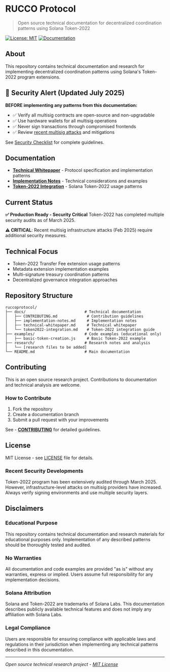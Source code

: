 # RUCCO Protocol

> Open source technical documentation for decentralized coordination patterns using Solana Token-2022

[![License: MIT](https://img.shields.io/badge/License-MIT-yellow.svg)](https://opensource.org/licenses/MIT)
[![Documentation](https://img.shields.io/badge/docs-available-blue.svg)](./docs/)

## About

This repository contains technical documentation and research for implementing decentralized coordination patterns using Solana's Token-2022 program extensions.

## 🚨 Security Alert (Updated July 2025)
**BEFORE implementing any patterns from this documentation:**
- ✅ Verify all multisig contracts are open-source and non-upgradable
- ✅ Use hardware wallets for all multisig operations
- ✅ Never sign transactions through compromised frontends
- ✅ Review [recent multisig attacks](https://blockworks.co/news/safe-exploit-comprehensive-review) and mitigations

See [Security Checklist](./docs/SECURITY.md) for complete guidelines.

## Documentation

- **[Technical Whitepaper](./docs/technical-whitepaper.md)** - Protocol specification and implementation patterns
- **[Implementation Notes](./docs/implementation-notes.md)** - Technical considerations and examples
- **[Token-2022 Integration](./docs/token2022-integration.md)** - Solana Token-2022 usage patterns

## Current Status

**✅ Production Ready - Security Critical**
Token-2022 has completed multiple security audits as of March 2025.

**⚠️ CRITICAL**: Recent multisig infrastructure attacks (Feb 2025) require additional security measures.

## Technical Focus

- Token-2022 Transfer Fee extension usage patterns
- Metadata extension implementation examples  
- Multi-signature treasury coordination patterns
- Decentralized governance integration approaches

## Repository Structure

```
ruccoprotocol/
├── docs/                          # Technical documentation
│   ├── CONTRIBUTING.md             # Contribution guidelines
│   ├── implementation-notes.md     # Implementation notes
│   ├── technical-whitepaper.md     # Technical whitepaper
│   └── token2022-integration.md    # Token-2022 integration guide
├── examples/                      # Code examples (educational only)
│   ├── basic-token-creation.js     # Basic Token-2022 example
├── research/                      # Research notes and analysis
│   └── [research files to be added]
└── README.md                      # Main documentation
```

## Contributing

This is an open source research project. Contributions to documentation and technical analysis are welcome.

### How to Contribute
1. Fork the repository
2. Create a documentation branch
3. Submit a pull request with your improvements

See - **[CONTRIBUTING](./docs/CONTRIBUTING.md)** for detailed guidelines.

## License

MIT License - see [LICENSE](./LICENSE) file for details.

### Recent Security Developments
Token-2022 program has been extensively audited through March 2025. However, infrastructure-level attacks on multisig providers have increased. Always verify signing environments and use multiple security layers.

## Disclaimers

### Educational Purpose
This repository contains technical documentation and research materials for educational purposes only. Implementation of any described patterns should be thoroughly tested and audited.

### No Warranties
All documentation and code examples are provided "as is" without any warranties, express or implied. Users assume full responsibility for any implementation decisions.

### Solana Attribution
Solana and Token-2022 are trademarks of Solana Labs. This documentation describes publicly available technical features and does not imply any affiliation with Solana Labs.

### Legal Compliance
Users are responsible for ensuring compliance with applicable laws and regulations in their jurisdiction when implementing any technical patterns described in this documentation.

---

*Open source technical research project - [MIT License](./LICENSE)*
